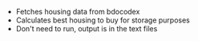 - Fetches housing data from bdocodex
- Calculates best housing to buy for storage purposes
- Don't need to run, output is in the text files
